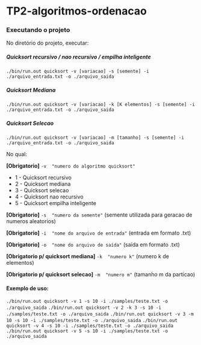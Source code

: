 # TP2-algoritmos-ordenacao

### Executando o projeto

No diretório do projeto, executar:

##### Quicksort recursivo / nao recursivo / empilha inteligente
`./bin/run.out quicksort -v [variacao] -s [semente] -i ./arquivo_entrada.txt -o ./arquivo_saida`

##### Quicksort Mediana
`./bin/run.out quicksort -v [variacao] -k [K elementos] -s [semente] -i ./arquivo_entrada.txt -o ./arquivo_saida`

##### Quicksort Selecao
`./bin/run.out quicksort -v [variacao] -m [tamanho] -s [semente] -i ./arquivo_entrada.txt -o ./arquivo_saida`

No qual:

**[Obrigatorio]** `-v  "numero do algoritmo quicksort"`  
- 1 - Quicksort recursivo
- 2 - Quicksort mediana
- 3 - Quicksort selecao
- 4 - Quicksort nao recursivo
- 5 - Quicksort empilha inteligente  

**[Obrigatorio]** `-s  "numero da semente"` (semente utilizada para geracao de numeros aleatorios)  

**[Obrigatorio]** `-i  "nome do arquivo de entrada"`  (entrada em formato .txt)  
              
**[Obrigatorio]** `-o  "nome do arquivo de saída"`    (saída em formato .txt)

**[Obrigatorio p/ quicksort mediana]** `-k  "numero k"` (numero k de elementos)

**[Obrigatorio p/ quicksort selecao]** `-m  "numero m"` (tamanho m da particao)

#### Exemplo de uso:

`./bin/run.out quicksort -v 1 -s 10 -i ./samples/teste.txt -o ./arquivo_saida`
`./bin/run.out quicksort -v 2 -k 3 -s 10 -i ./samples/teste.txt -o ./arquivo_saida`
`./bin/run.out quicksort -v 3 -m 10 -s 10 -i ./samples/teste.txt -o ./arquivo_saida`
`./bin/run.out quicksort -v 4 -s 10 -i ./samples/teste.txt -o ./arquivo_saida`
`./bin/run.out quicksort -v 5 -s 10 -i ./samples/teste.txt -o ./arquivo_saida`
